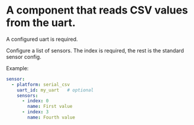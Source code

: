 # A component that reads CSV values from the uart.

A configured uart is required.

Configure a list of sensors.  The index is required, the rest is the standard sensor config.

Example:
```yaml
sensor:
  - platform: serial_csv
    uart_id: my_uart   # optional
    sensors:
      - index: 0
        name: First value
      - index: 3
        name: Fourth value
```

